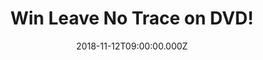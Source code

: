 ---
campaign-uuid: "c-49c983a1-64b0-4319-bc91-b52b01b7a2ee"
type: "Competition"
category: "Entertainment"
date: "2018-11-12T09:00:00.000Z"
end-date: "2018-12-12T23:59:00.000Z"
disable-form: false
is_promoted: true
has_entry_page: true
title: "Win Leave No Trace on DVD!"
competition-description: "<p>Debra Granik new movie Leave No Trace is out on DVD now\
  \ a we are giving away 3 copies to 3 NME AAA readers to win and enjoy Debra’s third\
  \ fiction movie!</p>\r\n<p>Want it to be yours? Enter below for a chance to win!</p>"
hero-header: "Win Leave No Trace on DVD!"
terms-confirmation: "N/A"
banner-img: "https://assets.expresslyapp.com/asset-9ab4811e-ed9d-4d4c-a108-ddb6be6fe912.jpg"
logo-left-href: "aaa.nme.com"
logo-left-image: "https://assets.expresslyapp.com/asset-b4600886-b2dc-44e4-8ae4-6d2b4da86390.jpg"
logo-left-title: "NME AAA"
bg-image-hero: "https://assets.expresslyapp.com/asset-44f4adf5-e868-4cc3-9146-78e47ef57e41.jpg"
bg-image-first: "https://assets.expresslyapp.com/asset-b99dce55-d148-4913-a753-6423b25e535e.jpg"
bg-image-second: "https://assets.expresslyapp.com/asset-190e4c98-912e-4a56-be94-c3412575962b.jpg"
section1-content: "<p>Leave No Trace revolves around a teenage girl (Thomasin Harcourt\
  \ McKenzie) and her father (Ben Foster) who have lived undetected for years in Forest\
  \ Park, a vast wood on the edge of Portland, Oregon.</p>\r\n<p>A chance encounter\
  \ leads to their discovery and removal from the park and into the charge of a social\
  \ service agency. They try to adapt to their new surroundings until a sudden decision\
  \ sets them on a perilous journey into the wilderness seeking independence and forces\
  \ them to confront their conflicting desire to be part of a community or a fierce\
  \ need to live apart.</p>"
section2-content: "<p>This Sony Pictures Home Entertainment movie is such an intelligent,\
  \ complex, finely tuned and observed movie you should not miss. Enter the form below\
  \ for a chance to win one of the 3 DVD’s we are giving away and get ready to feel\
  \ this powerful movie.</p>\r\n<p>Good luck!</p>"
entry-title: "Win Leave No Trace on DVD!"
entry-content: "Enter the draw to win Leave No Trace on DVD by completing the form\
  \ below before 23:59 on 12th of December 2018."
has-winner: false
prize-description: "Leave No Trace on DVD."
special-conditions: "Multiple entries are allowed up to one every day."
---